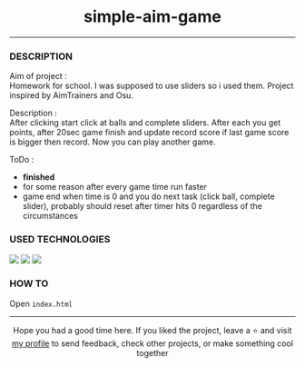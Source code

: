 # <div align="center">simple-aim-game</div>
***
### DESCRIPTION
Aim of project :  
Homework for school. I was supposed to use sliders so i used them. Project inspired by AimTrainers and Osu.

Description :  
After clicking start click at balls and complete sliders. After each you get points, after 20sec game finish and update record score if last game score is bigger then record. Now you can play another game.

ToDo :  
- **finished**
- for some reason after every game time run faster
- game end when time is 0 and you do next task (click ball, complete slider), probably should reset after timer hits 0 regardless of the circumstances

### USED TECHNOLOGIES
<span>
<img src="https://img.shields.io/badge/HTML5-E34F26?style=for-the-badge&logo=html5&logoColor=white"/>  
<img src="https://img.shields.io/badge/CSS3-1572B6?style=for-the-badge&logo=css3&logoColor=white"/>  
<img src="https://img.shields.io/badge/JavaScript-323330?style=for-the-badge&logo=javascript&logoColor=F7DF1E"/>  
</span>  

### HOW TO
Open `index.html`

***

<div align="center">Hope you had a good time here. If you liked the project, leave a ⭐ and visit <a href="https://github.com/ArziPL">my profile</a> to send feedback, check other projects, or make something cool together</p> 
